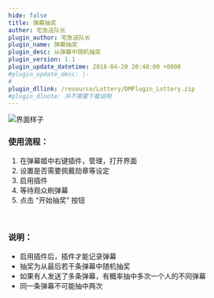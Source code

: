```yaml
---
hide: false
title: 弹幕抽奖
auther: 宅急送队长
plugin_author: 宅急送队长
plugin_name: 弹幕抽奖
plugin_desc: 从弹幕中随机抽奖
plugin_version: 1.1
plugin_update_datetime: 2018-04-20 20:40:00 +0800
#plugin_update_desc: |-
#  
plugin_dllink: /resource/Lottery/DMPlugin_Lottery.zip
#plugin_dlnote: 并不需要下载说明
---
```

<img class="shadow" src="https://www.danmuji.cn/resource/Lottery/GUI.png" alt="界面样子"  />

<br/>

### 使用流程：

1. 在弹幕姬中右键插件，管理，打开界面
2. 设置是否需要佩戴勋章等设定
3. 启用插件
4. 等待观众刷弹幕
5. 点击 “开始抽奖” 按钮

<br/>

### 说明：

- 启用插件后，插件才能记录弹幕
- 抽奖为从最后若干条弹幕中随机抽奖
- 如果有人发送了多条弹幕，有概率抽中多次一个人的不同弹幕
- 同一条弹幕不可能抽中两次
